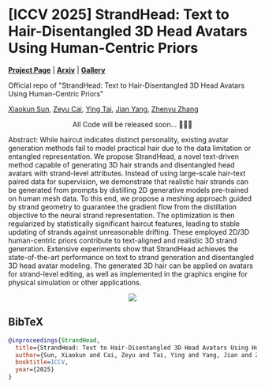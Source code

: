 # [ICCV 2025] StrandHead: Text to Hair-Disentangled 3D Head Avatars Using Human-Centric Priors

[**Project Page**](https://xiaokunsun.github.io/StrandHead.github.io) | [**Arxiv**](https://arxiv.org/abs/2412.11586) | [**Gallery**](https://drive.google.com/drive/folders/1Ve2vVVilzI-2TYNB9wQrLgG53L2PjFBM?usp=sharing)

Official repo of "StrandHead: Text to Hair-Disentangled 3D Head Avatars Using Human-Centric Priors"

[Xiaokun Sun](https://xiaokunsun.github.io), [Zeyu Cai](https://github.com/zcai0612), [Ying Tai](https://tyshiwo.github.io/index.html), [Jian Yang](https://scholar.google.com.hk/citations?user=6CIDtZQAAAAJ), [Zhenyu Zhang](https://jessezhang92.github.io)

<p align="center"> All Code will be released soon... 🚀🚀🚀 </p>

Abstract: While haircut indicates distinct personality, existing avatar generation methods fail to model practical hair due to the data limitation or entangled representation. We propose StrandHead, a novel text-driven method capable of generating 3D hair strands and disentangled head avatars with strand-level attributes. Instead of using large-scale hair-text paired data for supervision, we demonstrate that realistic hair strands can be generated from prompts by distilling 2D generative models pre-trained on human mesh data. To this end, we propose a meshing approach guided by strand geometry to guarantee the gradient flow from the distillation objective to the neural strand representation. The optimization is then regularized by statistically significant haircut features, leading to stable updating of strands against unreasonable drifting. These employed 2D/3D human-centric priors contribute to text-aligned and realistic 3D strand generation. Extensive experiments show that StrandHead achieves the state-of-the-art performance on text to strand generation and disentangled 3D head avatar modeling. The generated 3D hair can be applied on avatars for strand-level editing, as well as implemented in the graphics engine for physical simulation or other applications.

<p align="center">
    <img src="assets/teaser.png">
</p>

## BibTeX

```bibtex
@inproceedings{StrandHead,
  title={StrandHead: Text to Hair-Disentangled 3D Head Avatars Using Human-Centric Priors},
  author={Sun, Xiaokun and Cai, Zeyu and Tai, Ying and Yang, Jian and Zhang, Zhenyu},
  booktitle=ICCV,
  year={2025}
}
```
